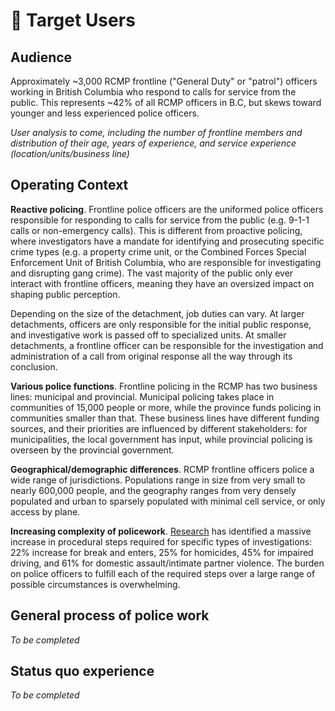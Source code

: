 # :walking: Target Users

## Audience
Approximately ~3,000 RCMP frontline ("General Duty" or "patrol") officers working in British Columbia who respond to calls for service from the public. This represents ~42% of all RCMP officers in B.C, but skews toward younger and less experienced police officers.

*User analysis to come, including the number of frontline members and distribution of their age, years of experience, and service experience (location/units/business line)*

## Operating Context
**Reactive policing**. Frontline police officers are the uniformed police officers responsible for responding to calls for service from the public (e.g. 9-1-1 calls or non-emergency calls). This is different from proactive policing, where investigators have a mandate for identifying and prosecuting specific crime types (e.g. a property crime unit, or the Combined Forces Special Enforcement Unit of British Columbia, who are responsible for investigating and disrupting gang crime). The vast majority of the public only ever interact with frontline officers, meaning they have an oversized impact on shaping public perception.

Depending on the size of the detachment, job duties can vary. At larger detachments, officers are only responsible for the initial public response, and investigative work is passed off to specialized units. At smaller detachments, a frontline officer can be responsible for the investigation and administration of a call from original response all the way through its conclusion.

**Various police functions**. Frontline policing in the RCMP has two business lines: municipal and provincial. Municipal policing takes place in communities of 15,000 people or more, while the province funds policing in communities smaller than that. These business lines have different funding sources, and their priorities are influenced by different stakeholders: for municipalities, the local government has input, while provincial policing is overseen by the provincial government. 

**Geographical/demographic differences**. RCMP frontline officers police a wide range of jurisdictions. Populations range in size from very small to nearly 600,000 people, and the geography ranges from very densely populated and urban to sparsely populated with minimal cell service, or only access by plane.

**Increasing complexity of policework**. [Research](https://www.publicsafety.gc.ca/lbrr/archives/cnmcs-plcng/cn000042150791-eng.pdf) has identified a massive increase in procedural steps required for specific types of investigations: 22% increase for break and enters, 25% for homicides, 45% for impaired driving, and 61% for domestic assault/intimate partner violence. The burden on police officers to fulfill each of the required steps over a large range of possible circumstances is overwhelming.

## General process of police work
*To be completed*

## Status quo experience
*To be completed*